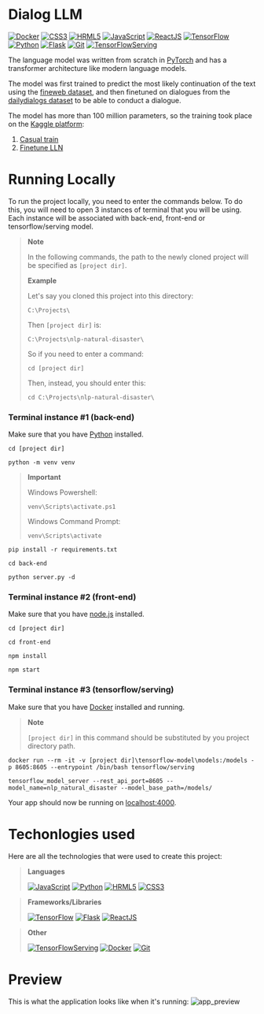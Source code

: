 # Dialog LLM

[![Docker](https://img.shields.io/badge/Docker-%231D63ED?logo=docker&logoColor=white)](https://www.docker.com/)
[![CSS3](https://img.shields.io/badge/CSS-%23214CE5?logo=css3&logoColor=white)](https://en.wikipedia.org/wiki/CSS)
[![HRML5](https://img.shields.io/badge/HTML5-%23E44D26?logo=HTML5&logoColor=white)](https://en.wikipedia.org/wiki/HTML5)
[![JavaScript](https://img.shields.io/badge/JavaScript-%23F7E018?logo=javascript&logoColor=white)](https://en.wikipedia.org/wiki/JavaScript)
[![ReactJS](https://img.shields.io/badge/ReactJS-%2311C8E8?logo=react&logoColor=white)](https://react.dev/)
[![TensorFlow](https://img.shields.io/badge/TensorFlow-%23FF9300?logo=tensorflow&logoColor=white)](https://www.tensorflow.org/)
[![Python](https://img.shields.io/badge/Python-%233572A5?logo=python&logoColor=white)](https://www.python.org/)
[![Flask](https://img.shields.io/badge/Flask-grey?logo=flask&logoColor=white)](https://flask.palletsprojects.com/en/2.3.x/)
[![Git](https://img.shields.io/badge/Git-%23EA330E?logo=git&logoColor=white)](https://git-scm.com/)
[![TensorFlowServing](https://img.shields.io/badge/TensorFlow%2Fserving-%23F0910E?logo=tensorflow&logoColor=white)](https://www.tensorflow.org/tfx/guide/serving)

The language model was written from scratch in [PyTorch](https://pytorch.org/) and has a transformer architecture like modern language models.

The model was first trained to predict the most likely continuation of the text using the [fineweb dataset](https://huggingface.co/datasets/HuggingFaceFW/fineweb-edu), and then finetuned on dialogues from the [dailydialogs dataset](https://huggingface.co/datasets/li2017dailydialog/daily_dialog) to be able to conduct a dialogue.

The model has more than 100 million parameters, so the training took place on the [Kaggle platform](https://www.kaggle.com/):
1. [Casual train](https://www.kaggle.com/code/danildolgov/casual-train)
2. [Finetune LLN](https://www.kaggle.com/code/danildolgov/llm-finetune)



# Running Locally

To run the project locally, you need to enter the commands below. To do this, you will need to open 3 instances of terminal that you will be using. 
Each instance will be associated with back-end, front-end or tensorflow/serving model.

> **Note**
> 
> In the following commands, the path to the newly cloned project will be specified as ``[project dir]``.
> 
> **Example**
> 
> Let's say you cloned this project into this directory:
> ```shell
> C:\Projects\
> ```
>  Then ``[project dir]`` is:
> ```shell
> C:\Projects\nlp-natural-disaster\
> ```
> So if you need to enter a command:
> ```shell
> cd [project dir]
> ```
> Then, instead, you should enter this:
> ```shell
> cd C:\Projects\nlp-natural-disaster\
> ```

### Terminal instance #1 (back-end)
Make sure that you have [Python](https://www.python.org/downloads/release/python-3115/) installed.
```shell
cd [project dir]
```
```shell
python -m venv venv
```
> **Important**
> 
> Windows Powershell:
> ```shell
> venv\Scripts\activate.ps1
> ```
>
> Windows Command Prompt:
> ```shell
> venv\Scripts\activate
> ```
```shell
pip install -r requirements.txt
```
```shell
cd back-end
```
```shell
python server.py -d
```

### Terminal instance #2 (front-end)
Make sure that you have [node.js](https://nodejs.org/en) installed.
```shell
cd [project dir]
```
```shell
cd front-end
```
```shell
npm install
```
```shell
npm start
```
### Terminal instance #3 (tensorflow/serving)
Make sure that you have [Docker](https://www.docker.com/) installed and running.
> **Note**
>
> ``[project dir]`` in this command should be substituted by you project directory path.
```shell
docker run --rm -it -v [project dir]\tensorflow-model\models:/models -p 8605:8605 --entrypoint /bin/bash tensorflow/serving
```
```shell
tensorflow_model_server --rest_api_port=8605 --model_name=nlp_natural_disaster --model_base_path=/models/
```
Your app should now be running on [localhost:4000](http://localhost:4000/).

# Techonlogies used

Here are all the technologies that were used to create this project:

> **Languages**
>
> [![JavaScript](https://img.shields.io/badge/JavaScript-%23F7E018?logo=javascript&logoColor=white)](https://en.wikipedia.org/wiki/JavaScript)
> [![Python](https://img.shields.io/badge/Python-%233572A5?logo=python&logoColor=white)](https://www.python.org/)
> [![HRML5](https://img.shields.io/badge/HTML5-%23E44D26?logo=HTML5&logoColor=white)](https://en.wikipedia.org/wiki/HTML5)
> [![CSS3](https://img.shields.io/badge/CSS-%23214CE5?logo=css3&logoColor=white)](https://en.wikipedia.org/wiki/CSS)


> **Frameworks/Libraries**
>
> [![TensorFlow](https://img.shields.io/badge/TensorFlow-%23FF9300?logo=tensorflow&logoColor=white)](https://www.tensorflow.org/)
> [![Flask](https://img.shields.io/badge/Flask-grey?logo=flask&logoColor=white)](https://flask.palletsprojects.com/en/2.3.x/)
> [![ReactJS](https://img.shields.io/badge/ReactJS-%2311C8E8?logo=react&logoColor=white)](https://react.dev/)



> **Other**
>
> [![TensorFlowServing](https://img.shields.io/badge/TensorFlow%2Fserving-%23F0910E?logo=tensorflow&logoColor=white)](https://www.tensorflow.org/tfx/guide/serving)
> [![Docker](https://img.shields.io/badge/Docker-%231D63ED?logo=docker&logoColor=white)](https://www.docker.com/)
> [![Git](https://img.shields.io/badge/Git-%23EA330E?logo=git&logoColor=white)](https://git-scm.com/)

# Preview
This is what the application looks like when it's running:
![app_preview](https://github.com/SpectreSpect/nlp-natural-disaster/assets/52841087/25cd1fc0-7c4a-4dcc-90c0-b3e69b12d2d7)
